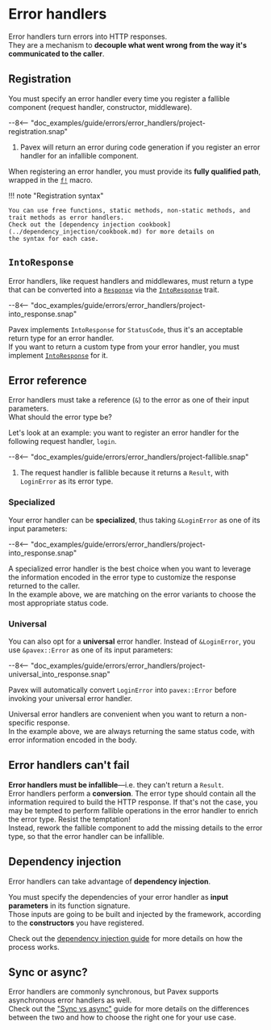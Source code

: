 # Error handlers

Error handlers turn errors into HTTP responses.  
They are a mechanism to **decouple what went wrong from the way it's communicated to the caller**.

## Registration

You must specify an error handler every time you register a fallible component
(request handler, constructor, middleware).  

--8<-- "doc_examples/guide/errors/error_handlers/project-registration.snap"

1. Pavex will return an error during code generation if you register an error handler for an infallible component.

When registering an error handler, you must provide its **fully qualified path**, wrapped in the 
[`f!`][f] macro.  

!!! note "Registration syntax"

    You can use free functions, static methods, non-static methods, and trait methods as error handlers.
    Check out the [dependency injection cookbook](../dependency_injection/cookbook.md) for more details on
    the syntax for each case.

## `IntoResponse`

Error handlers, like request handlers and middlewares, must return a type that can be converted into a 
[`Response`][Response] via the [`IntoResponse`][IntoResponse] trait.  

--8<-- "doc_examples/guide/errors/error_handlers/project-into_response.snap"

Pavex implements `IntoResponse` for `StatusCode`, thus it's an acceptable return type for an error handler.  
If you want to return a custom type from your error handler, you must implement [`IntoResponse`][IntoResponse] for it.

## Error reference

Error handlers must take a reference (`&`) to the error as one of their input parameters.  
What should the error type be?

Let's look at an example: you want to register an error handler for the following request handler, `login`.

--8<-- "doc_examples/guide/errors/error_handlers/project-fallible.snap"

1. The request handler is fallible because it returns a `Result`, with `LoginError` as its error type.

### Specialized

Your error handler can be **specialized**, thus taking `&LoginError` as one of its input parameters:

--8<-- "doc_examples/guide/errors/error_handlers/project-into_response.snap"

A specialized error handler is the best choice when you want to leverage the information encoded in the error
type to customize the response returned to the caller.  
In the example above, we are matching on the error variants to choose the most appropriate status code.

### Universal

You can also opt for a **universal** error handler. 
Instead of `&LoginError`, you use `&pavex::Error` as one of its input parameters: 

--8<-- "doc_examples/guide/errors/error_handlers/project-universal_into_response.snap"

Pavex will automatically convert `LoginError` into `pavex::Error` before invoking your universal error handler.

Universal error handlers are convenient when you want to return a non-specific response.  
In the example above, we are always returning the same status code, with error information encoded
in the body.

## Error handlers can't fail

**Error handlers must be infallible**—i.e. they can't return a `Result`.  
Error handlers perform a **conversion**. The error type should contain all the information required to build the HTTP response. 
If that's not the case,
you may be tempted to perform fallible operations in the error handler to enrich the error type.
Resist the temptation!  
Instead, rework the fallible component to add the missing details to the error type, 
so that the error handler can be infallible.

## Dependency injection

Error handlers can take advantage of **dependency injection**.

You must specify the dependencies of your error handler as **input parameters** in its function signature.  
Those inputs are going to be built and injected by the framework, according to the **constructors** you have registered.

Check out the [dependency injection guide](../dependency_injection/index.md) for more details on how the process works.  

## Sync or async?

Error handlers are commonly synchronous, but Pavex supports asynchronous error handlers as well.  
Check out the ["Sync vs async"](../routing/request_handlers.md#sync-or-async) guide for more details
on the differences between the two and how to choose the right one for your use case.
  
[IntoResponse]: ../../../api_reference/pavex/response/trait.IntoResponse.html
[Response]: ../../../api_reference/pavex/response/struct.Response.html
[f]: ../../../api_reference/pavex/macro.f.html
